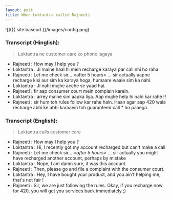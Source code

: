 ```yaml
---
layout: post
title: When Loktantra called Rajneeti
---
```


![]({{ site.baseurl }}/images/config.png)

### Transcript (Hinglish):
> Loktantra ne customer care ko phone lagaya

* Rajneeti : How may I help you ?
* Loktantra : Ji maine haal hi mein recharge karaya par call nhi ho raha
* Rajneeti : Let me check sir... <after 5 hours> ... sir actually aapne recharge kisi aur sim ka karaya hoga, humaare waale sim ka nahi.
* Loktantra : Ji nahi mujhe acche se yaad hai.
* Rajneeti : fir aap consumer court mein complain karein.
* Loktantra : arrey maine sim aapka liya. Aap mujhe help hi nahi kar rahe !!
* Rajneeti : sir hum toh rules follow kar rahe hain. Haan agar aap 420 wala recharge abhi ke abhi karaaein toh guaranteed call * ho paaega. 

### Transcript (English):
> Loktantra calls customer care

* Rajneeti : How may I help you ?
* Loktantra : Hi, I recently got my account recharged but can't make a call
* Rajneeti : Let me check sir... _<after 5 hours>_ ... sir actually you might have recharged another account, perhaps by mistake
* Loktantra : Nope, I am damn sure, it was this account.
* Rajneeti : Then, please go and file a complaint with the consumer court.
* Loktantra : Hey, I have bought your product, and you ain't helping me, that's not fair !
* Rajneeti : Sir, we are just following the rules. Okay, if you recharge now for 420, you will get you services back immediately ;)

